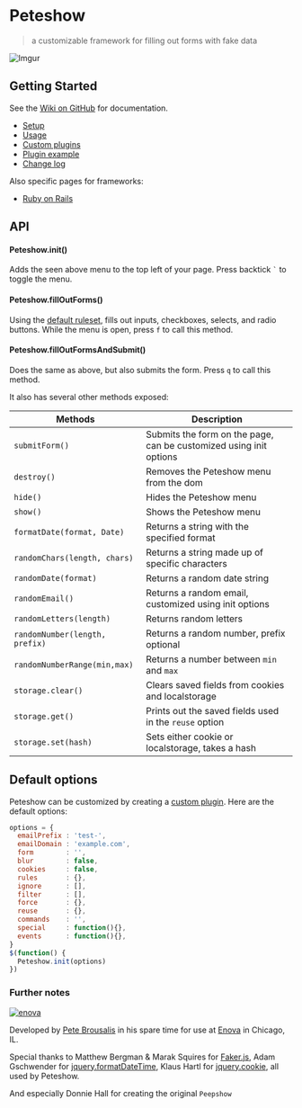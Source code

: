 # Peteshow

> a customizable framework for filling out forms with fake data


![Imgur](http://i.imgur.com/JcT5eMS.png)

## Getting Started
See the [Wiki on GitHub](https://github.com/brousalis/peteshow/wiki) for documentation.

- [Setup](https://github.com/brousalis/peteshow/wiki/Setup)
- [Usage](https://github.com/brousalis/peteshow/wiki/Usage)
- [Custom plugins](https://github.com/brousalis/peteshow/wiki/Custom-plugins)
- [Plugin example](https://github.com/brousalis/peteshow/wiki/Plugin-example)
- [Change log](https://github.com/brousalis/peteshow/wiki/Change-log)

Also specific pages for frameworks:
- [Ruby on Rails](https://github.com/brousalis/peteshow/wiki/Ruby-on-Rails-gem)

## API

#### Peteshow.init()

Adds the seen above menu to the top left of your page. Press backtick <code>`</code> to toggle the menu.

#### Peteshow.fillOutForms()

Using the [default ruleset](https://github.com/brousalis/peteshow/blob/master/src/peteshow-core.js#L2), fills out inputs, checkboxes, selects, and radio buttons. While the menu is open, press `f` to call this method.

#### Peteshow.fillOutFormsAndSubmit()

Does the same as above, but also submits the form. Press `q` to call this method.

It also has several other methods exposed:

Methods             | Description
--------------------|------------------------------------------------
`submitForm()`                | Submits the form on the page, can be customized using init options
`destroy()`                   | Removes the Peteshow menu from the dom
`hide()`                      | Hides the Peteshow menu
`show()`                      | Shows the Peteshow menu
`formatDate(format, Date)`    | Returns a string with the specified format
`randomChars(length, chars)`  | Returns a string made up of specific characters
`randomDate(format)`          | Returns a random date string
`randomEmail()`               | Returns a random email, customized using init options
`randomLetters(length)`       | Returns random letters
`randomNumber(length, prefix)`| Returns a random number, prefix optional
`randomNumberRange(min,max)`  | Returns a number between `min` and `max`
`storage.clear()`             | Clears saved fields from cookies and localstorage
`storage.get()`               | Prints out the saved fields used in the `reuse` option
`storage.set(hash)`           | Sets either cookie or localstorage, takes a hash

## Default options

Peteshow can be customized by creating a [custom plugin](https://github.com/brousalis/peteshow/wiki/Custom-plugins). Here are the default options:

```javascript
options = {
  emailPrefix : 'test-',
  emailDomain : 'example.com',
  form        : '',
  blur        : false,
  cookies     : false,
  rules       : {},
  ignore      : [],
  filter      : [],
  force       : {},
  reuse       : {},
  commands    : '',
  special     : function(){},
  events      : function(){},
}
$(function() {
  Peteshow.init(options)
})
```



### Further notes
[![enova](https://www.enova.com/wp-content/uploads/2014/01/Enova-logo.jpg)](http://www.enova.com)

Developed by [Pete Brousalis](http://twitter.com/brousalis) in his spare time for use at [Enova](http://www.enova.com/) in Chicago, IL.

Special thanks to Matthew Bergman & Marak Squires for [Faker.js](http://github.com/marak/Faker.js/), Adam Gschwender for [jquery.formatDateTime](https://github.com/agschwender/jquery.formatDateTime), Klaus Hartl for [jquery.cookie](https://github.com/carhartl/jquery-cookie), all used by Peteshow.

And especially Donnie Hall for creating the original `Peepshow`
